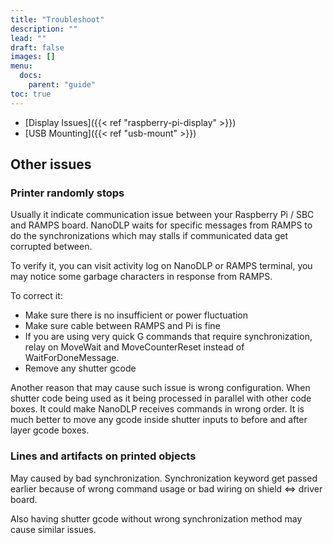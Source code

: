 ```yaml
---
title: "Troubleshoot"
description: ""
lead: ""
draft: false
images: []
menu: 
  docs:
    parent: "guide"
toc: true
---
```


* [Display Issues]({{< ref "raspberry-pi-display" >}})
* [USB Mounting]({{< ref "usb-mount" >}})

## Other issues

### Printer randomly stops

Usually it indicate communication issue between your Raspberry Pi / SBC and RAMPS board. NanoDLP waits for specific messages from RAMPS to do the synchronizations which may stalls if communicated data get corrupted between.

To verify it, you can visit activity log on NanoDLP or RAMPS terminal, you may notice some garbage characters in response from RAMPS.

To correct it:

* Make sure there is no insufficient or power fluctuation
* Make sure cable between RAMPS and Pi is fine
* If you are using very quick G commands that require synchronization, relay on MoveWait and MoveCounterReset instead of WaitForDoneMessage. 
* Remove any shutter gcode

Another reason that may cause such issue is wrong configuration. When shutter code being used as it being processed in parallel with other code boxes. It could make NanoDLP receives commands in wrong order.
It is much better to move any gcode inside shutter inputs to before and after layer gcode boxes.

### Lines and artifacts on printed objects

May caused by bad synchronization. Synchronization keyword get passed earlier because of wrong command usage or bad wiring on shield <=> driver board.

Also having shutter gcode without wrong synchronization method may cause similar issues.

